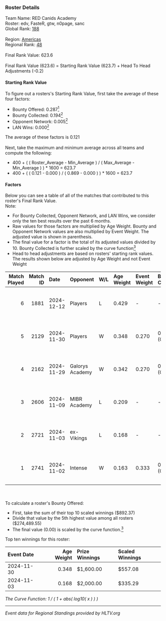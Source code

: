### Roster Details<br />
Team Name: RED Canids Academy<br />
Roster: edv, FasteR, gtw, n0page, sanc<br />
Global Rank: [188](../../standings_global_2025_04_07.md)<br />
<br />
Region: [Americas]( ../../standings_americas_2025_04_07.md)<br />
Regional Rank: [48]( ../../standings_americas_2025_04_07.md)<br />
<br />
Final Rank Value:  623.6<br />
<br />
Final Rank Value (623.6) = Starting Rank Value (623.7) + Head To Head Adjustments (-0.2)<br />

#### Starting Rank Value<br />
To figure out a rosters's Starting Rank Value, first take the average of these four factors:<br />
- Bounty Offered: 0.287[<sup>1</sup>](#table2)
- Bounty Collected: 0.194[<sup>2</sup>](#table1)
- Opponent Network: 0.005[<sup>2</sup>](#table1)
- LAN Wins: 0.000[<sup>2</sup>](#table1)

The average of these factors is 0.121<br />
<br />
Next, take the maximum and minimum average across all teams and compute the following:<br />
- 400 + ( ( Roster_Average - Min_Average ) / ( Max_Average - Min_Average ) ) * 1600 = 623.7
- 400 + ( ( 0.121 - 0.000 ) / ( 0.869 - 0.000 ) ) * 1600 = 623.7


#### Factors<br />
Below you can see a table of all of the matches that contributed to this roster's Final Rank Value.<br />
Note:<br />

- For Bounty Collected, Opponent Network, and LAN Wins, we consider only the ten best results over the past 6 months.
- Raw values for those factors are multiplied by Age Weight. Bounty and Opponent Network values are also multiplied by Event Weight. The adjusted value is shown in parenthesis.
- The final value for a factor is the total of its adjusted values divided by 10. Bounty Collected is further scaled by the curve function[<sup>3</sup>](#curveFunction)
- Head to head adjustments are based on rosters' starting rank values. The results shown below are adjusted by Age Weight and not Event Weight
<span id="table1"></span><br />


| Match Played | Match ID | Date       | Opponent        | W/L | Age Weight | Event Weight | Bounty Collected | Opponent Network | LAN Wins  | H2H Adj. | Roster                         |
| -: | -: | :- | :- | :- | :- | :- | :- | :- | :- | -: | :- |
|            6 |     1881 | 2024-12-12 | Players         | L   | 0.429      | -            | -                | -                | -         |    -5.58 | edv, FasteR, gtw, n0page, sanc |
|            5 |     2129 | 2024-11-30 | Players         | W   | 0.348      | 0.270        | 0.007 (0.001)    | 0.528 (0.050)    | 0 (0.000) |     6.56 | edv, FasteR, gtw, n0page, sanc |
|            4 |     2162 | 2024-11-29 | Galorys Academy | W   | 0.342      | 0.270        | 0.000 (0.000)    | 0.025 (0.002)    | 0 (0.000) |     2.42 | edv, FasteR, gtw, n0page, sanc |
|            3 |     2606 | 2024-11-09 | MIBR Academy    | L   | 0.209      | -            | -                | -                | -         |    -3.24 | edv, FasteR, gtw, n0page, sanc |
|            2 |     2721 | 2024-11-03 | ex-Vikings      | L   | 0.168      | -            | -                | -                | -         |    -2.59 | edv, FasteR, gtw, n0page, sanc |
|            1 |     2741 | 2024-11-02 | Intense         | W   | 0.163      | 0.333        | 0.001 (0.000)    | 0.008 (0.000)    | 0 (0.000) |     2.28 | edv, FasteR, gtw, n0page, sanc |

<br />
<span id="table2"></span><br />
To calculate a roster's Bounty Offered:<br />

- First, take the sum of their top 10 scaled winnings ($892.37)
- Divide that value by the 5th highest value among all rosters ($274,489.55)
- The final value (0.00) is scaled by the curve function.[<sup>3</sup>](#curveFunction)

Top ten winnings for this roster:<br />

| Event Date | Age Weight | Prize Winnings | Scaled Winnings |
| :- | -: | :- | :- |
| 2024-11-30 |      0.348 | $1,600.00      | $557.08         |
| 2024-11-03 |      0.168 | $2,000.00      | $335.29         |


<span id="curveFunction"></span>_The Curve Function: 1 / ( 1 + abs( log10( x ) ) )_<br />

---
_Event data for Regional Standings provided by HLTV.org_<br />
